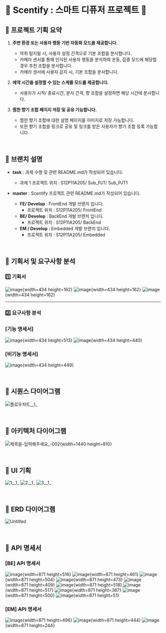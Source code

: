 # 💜 Scentify : 스마트 디퓨저 프로젝트 💜

## 📌 프로젝트 기획 요약

1. **주변 환경 또는 사용자 행동 기반 자동화 모드을 제공합니다.**
    - 악취 탐지될 시, 사용자 설정 간격으로 기본 조합을 분사합니다.
   - 카메라 센서를 통해 인식된 사용자 행동을 분석하여 운동, 집중 모드에 해당할 경우 추천 조합을 분사합니다.
   - 카메라 센서에 사용자 감지 시, 기본 조합을 분사합니다.
 
2. **예약 시간을 설정할 수 있는 스케줄 모드를 제공합니다.**
    - 사용자가 시작/ 종료시간, 분사 간격, 향 조합을 설정하면 해당 시간에 분사합니다.

3. **찜한 향기 조합 페이지 저장 및 공유 기능합니다.**
    - 찜한 향기 조합에 대한 설명 페이지를 이미지로 저장 가능합니다.
    - 또한 향기 조합을 링크로 공유 및 링크를 받은 사용자가 향기 조합 등록 가능합니다.

<br>

## 📌 브랜치 설명
- **task** : 과제 수행 및 관련 README.md가 작성되어 있습니다.
    - 과제 1 프로젝트 위치 : S12P11A205/ Sub_PJT/ Sub_PJT1

- **master** : Scentify 프로젝트 관련 README.md가 작성되어 있습니다.
    - **FE/ Develop** : FrontEnd 개발 브랜치 입니다.
        - 프로젝트 위치 : S12P11A205/ FrontEnd
    - **BE/ Develop** : BackEnd 개발 브랜치 입니다.
        - 프로젝트 위치 : S12P11A205/ BackEnd
    - **EM / Develop** : Embedded 개발 브랜치 입니다.
        - 프로젝트 위치 : S12P11A205/ Embedded

<br>

## 📌 기획서 및 요구사항 분석
### 1️⃣ 기획서
![image](/uploads/6c83953a8e0fc12d0d145f7576724bc4/image.png){width=434 height=162}
![image](/uploads/661ca29ea486c53180be1e4e48ca9276/image.png){width=434 height=162}
![image](/uploads/e7e18582a2f99835c172c14f1284b7e7/image.png){width=434 height=162}

---

### 2️⃣ 요구사항 분석
### **[기능 명세서]**
![image](/uploads/706bddf2796238e110e9fa15bdf2f22b/image.png){width=434 height=513}
![image](/uploads/6583f0713f3e4133c8c43b71d55e08b8/image.png){width=434 height=440}

### **[비기능 명세서]**
![image](/uploads/1d4daef782b7037dc4d44817a698de3f/image.png){width=434 height=449}

<br>

## 📌 시퀀스 다이어그램
![플로우차트__1_](/uploads/3b851b6ce0faef01896a6dfe439e99f0/플로우차트__1_.png)

<br>

## 📌 아키텍처 다이어그램
![제목을-입력해주세요_-002](/uploads/77893ad96877a18c95373934d64eb897/제목을-입력해주세요_-002.png){width=1440 height=810}

<br>

## 📌 UI 기획
![1__1_](/uploads/9e62a0fdb450fdd06c0943cc12b2662b/1__1_.png)
![2__1_](/uploads/e29f79ab3518faab66d5e7b66c0ba148/2__1_.png)
![3__1_](/uploads/f932b93a63f39811609a3ea44cd901f5/3__1_.png)

<br>

## 📌 ERD 다이어그램
![Untitled](/uploads/6969039fd2a703988aaabf8f21dac0ec/Untitled.png)

<br>

## 📌 API 명세서
### [BE] API 명세서
![image](/uploads/55f0a4241db1e1e68b27249bf1380626/image.png){width=871 height=516}
![image](/uploads/9e8285c8c12bd44908c172cc899e5b29/image.png){width=871 height=461}
![image](/uploads/afa29cc78f5b4d2309a22e24f365746e/image.png){width=871 height=504}
![image](/uploads/9e87ca1ec81f7841f5fe248ea7e36e0d/image.png){width=871 height=473}
![image](/uploads/aba6ed9ed7fbf69a96947d8ddd10cc77/image.png){width=871 height=409}
![image](/uploads/105ceebbb5038f1effef40638fb3253d/image.png){width=871 height=518}
![image](/uploads/d7f7bab0ce1abaa9cf23b70c24f99906/image.png){width=871 height=517}
![image](/uploads/f5e0d2a4e7d6639cd93a33b7bb519736/image.png){width=871 height=387}
![image](/uploads/b966e56b277b55a7d635fff204e2cf74/image.png){width=871 height=500}
![image](/uploads/d65367e2033991d5d4e72242b049e265/image.png){width=871 height=51}

### [EM] API 명세서
![image](/uploads/e0379c5597eef0e6a6f388f9ba7d312e/image.png){width=871 height=496}
![image](/uploads/98f19db8cbff61d0fb2b758dd7e3ea64/image.png){width=871 height=444}
![image](/uploads/6d63f3b437c153b553121de808f229eb/image.png){width=871 height=244}